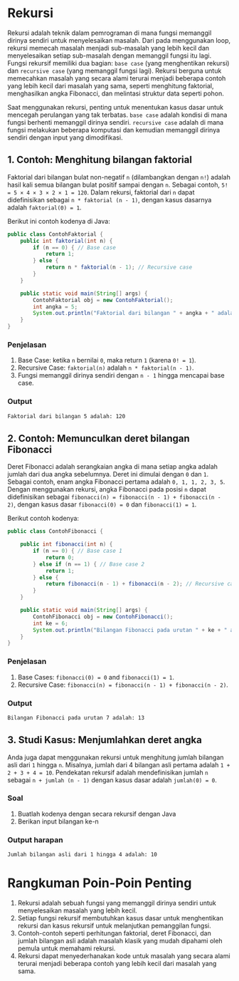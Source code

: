 # Rekursi
Rekursi adalah teknik dalam pemrograman di mana fungsi memanggil dirinya sendiri untuk menyelesaikan masalah. Dari pada menggunakan loop, rekursi memecah masalah menjadi sub-masalah yang lebih kecil dan menyelesaikan setiap sub-masalah dengan memanggil fungsi itu lagi. Fungsi rekursif memiliki dua bagian: `base case` (yang menghentikan rekursi) dan `recursive case` (yang memanggil fungsi lagi). Rekursi berguna untuk memecahkan masalah yang secara alami terurai menjadi beberapa contoh yang lebih kecil dari masalah yang sama, seperti menghitung faktorial, menghasilkan angka Fibonacci, dan melintasi struktur data seperti pohon.

Saat menggunakan rekursi, penting untuk menentukan kasus dasar untuk mencegah perulangan yang tak terbatas. `base case` adalah kondisi di mana fungsi berhenti memanggil dirinya sendiri. `recursive case` adalah di mana fungsi melakukan beberapa komputasi dan kemudian memanggil dirinya sendiri dengan input yang dimodifikasi. 

## 1. Contoh: Menghitung bilangan faktorial
Faktorial dari bilangan bulat non-negatif `n` (dilambangkan dengan `n!`) adalah hasil kali semua bilangan bulat positif sampai dengan `n`. Sebagai contoh, `5! = 5 × 4 × 3 × 2 × 1 = 120`. Dalam rekursi, faktorial dari `n` dapat didefinisikan sebagai `n * faktorial (n - 1)`, dengan kasus dasarnya adalah `faktorial(0) = 1`.

Berikut ini contoh kodenya di Java:
```java
public class ContohFaktorial {
    public int faktorial(int n) {
        if (n == 0) { // Base case
            return 1;
        } else {
            return n * faktorial(n - 1); // Recursive case
        }
    }

    public static void main(String[] args) {
    	ContohFaktorial obj = new ContohFaktorial();
        int angka = 5;
        System.out.println("Faktorial dari bilangan " + angka + " adalah: " + obj.faktorial(angka));
    }
}
```

### Penjelasan

1. Base Case: ketika `n` bernilai `0`, maka return `1` (karena `0! = 1`).
2. Recursive Case: `faktorial(n)` adalah `n * faktorial(n - 1)`.
3. Fungsi memanggil dirinya sendiri dengan `n - 1` hingga mencapai base case.

### Output
```bash
Faktorial dari bilangan 5 adalah: 120
```

## 2. Contoh: Memunculkan deret bilangan Fibonacci
Deret Fibonacci adalah serangkaian angka di mana setiap angka adalah jumlah dari dua angka sebelumnya. Deret ini dimulai dengan `0` dan `1`. Sebagai contoh, enam angka Fibonacci pertama adalah `0, 1, 1, 2, 3, 5`. Dengan menggunakan rekursi, angka Fibonacci pada posisi `n` dapat didefinisikan sebagai `fibonacci(n) = fibonacci(n - 1) + fibonacci(n - 2)`, dengan kasus dasar `fibonacci(0) = 0` dan `fibonacci(1) = 1`.

Berikut contoh kodenya:
```java
public class ContohFibonacci {

    public int fibonacci(int n) {
        if (n == 0) { // Base case 1
            return 0;
        } else if (n == 1) { // Base case 2
            return 1;
        } else {
            return fibonacci(n - 1) + fibonacci(n - 2); // Recursive case
        }
    }

    public static void main(String[] args) {
    	ContohFibonacci obj = new ContohFibonacci();
        int ke = 6;
        System.out.println("Bilangan Fibonacci pada urutan " + ke + " adalah: " + obj.fibonacci(ke));
    }
}
```

### Penjelasan

1. Base Cases: `fibonacci(0) = 0` and `fibonacci(1) = 1`.
2. Recursive Case: `fibonacci(n) = fibonacci(n - 1) + fibonacci(n - 2)`.
### Output
```bash
Bilangan Fibonacci pada urutan 7 adalah: 13
```

## 3. Studi Kasus: Menjumlahkan deret angka
Anda juga dapat menggunakan rekursi untuk menghitung jumlah bilangan asli dari `1` hingga `n`. Misalnya, jumlah dari 4 bilangan asli pertama adalah `1 + 2 + 3 + 4 = 10`. Pendekatan rekursif adalah mendefinisikan jumlah `n` sebagai `n + jumlah (n - 1)` dengan kasus dasar adalah `jumlah(0) = 0`.

### Soal
1. Buatlah kodenya dengan secara rekursif dengan Java
2. Berikan input bilangan ke-n
### Output harapan
```bash
Jumlah bilangan asli dari 1 hingga 4 adalah: 10
```

# Rangkuman Poin-Poin Penting

1. Rekursi adalah sebuah fungsi yang memanggil dirinya sendiri untuk menyelesaikan masalah yang lebih kecil.
2. Setiap fungsi rekursif membutuhkan kasus dasar untuk menghentikan rekursi dan kasus rekursif untuk melanjutkan pemanggilan fungsi.
3. Contoh-contoh seperti perhitungan faktorial, deret Fibonacci, dan jumlah bilangan asli adalah masalah klasik yang mudah dipahami oleh pemula untuk memahami rekursi.
4. Rekursi dapat menyederhanakan kode untuk masalah yang secara alami terurai menjadi beberapa contoh yang lebih kecil dari masalah yang sama.
